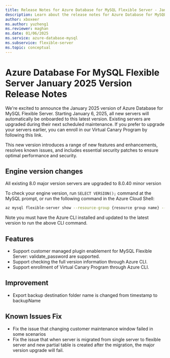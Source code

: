 ```yaml
---
title: Release Notes for Azure Database for MySQL Flexible Server - January 2025
description: Learn about the release notes for Azure Database for MySQL Flexible Server January 2025.
author: xboxeer
ms.author: yuzheng1
ms.reviewer: maghan
ms.date: 01/06/2025
ms.service: azure-database-mysql
ms.subservice: flexible-server
ms.topic: conceptual
---
```


# Azure Database For MySQL Flexible Server January 2025 Version Release Notes

We're excited to announce the January 2025 version of Azure Database for MySQL Flexible Server. Starting January 6, 2025, all new servers will automatically be onboarded to this latest version. Existing servers are upgraded during their next scheduled maintenance. If you prefer to upgrade your servers earlier, you can enroll in our Virtual Canary Program by following this link.

This new version introduces a range of new features and enhancements, resolves known issues, and includes essential security patches to ensure optimal performance and security.

## Engine version changes

All existing 8.0 major version servers are upgraded to 8.0.40 minor version

To check your engine version, run `SELECT VERSION();` command at the MySQL prompt, or run the following command in the Azure Cloud Shell:

```bash 
az mysql flexible-server show --resource-group {resource group name} --name {server name} --query "fullVersion"
```

Note you must have the Azure CLI installed and updated to the latest version to run the above CLI command.

## Features

- Support customer managed plugin enablement for MySQL Flexible Server: validate_password are supported.
- Support checking the full version information through Azure CLI.
- Support enrollment of Virtual Canary Program through Azure CLI.

## Improvement
- Export backup destination folder name is changed from timestamp to backupName

## Known Issues Fix
- Fix the issue that changing customer maintenance window failed in some scenarios
- Fix the issue that when server is migrated from single server to flexible server and new partial table is created after the migration, the major version upgrade will fail.
